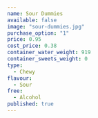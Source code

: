 ```yaml
---
name: Sour Dummies
available: false
image: "sour-dummies.jpg"
purchase_option: "1"
price: 0.95
cost_price: 0.38
container_water_weight: 919
container_sweets_weight: 0
type: 
  - Chewy
flavour: 
  - Sour
free: 
  - Alcohol
published: true
---
```


